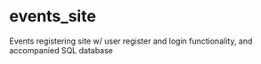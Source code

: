 # events_site
Events registering site w/ user register and login functionality, and accompanied SQL database
